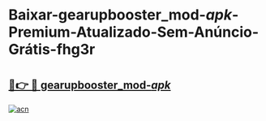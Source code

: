 # Baixar-gearupbooster_mod-_apk_-Premium-Atualizado-Sem-Anúncio-Grátis-fhg3r

# <h2><a href="https://ru5ls5.esa.edu.pl?src=gearupbooster_mod-_apk_&ref=fhg3r">🔗👉 🔴 gearupbooster_mod-_apk_</a></h2>

[![acn](https://github.com/user-attachments/assets/0f9c940e-d8b0-45ae-aac7-cd30a18b3e1c)](https://ru5ls5.esa.edu.pl?src=gearupbooster_mod-_apk_&ref=fhg3r)

